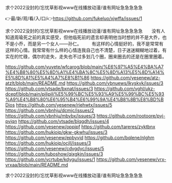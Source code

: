 求个2022没封的/忘忧草影视www在线播放动漫/谁有网址急急急急急

👉最/新/观/看/入/口/👉https://github.com/fukeluo/xjwffa/issues/1

求个2022没封的/忘忧草影视www在线播放动漫/谁有网址急急急急急　　没有人知道周瑜死之前的真实感受，但他临死前的遗言却表明他当时想的并不是大乔，也不是小乔，而是另一个女人——孙仁。
　　有这样的心情挺好的，我不是常常有这样的心情。我常常有什么样的心情连我自己也不清楚，日子迷迷糊糊地过着，有实在的忙碌，偶尔的走失，走失也不过多划几个圈，圈来圈去的还是在圈里圈着。


https://github.com/yuyete/wfcarog/blob/main/%E6%97%A5%E4%BA%A7%E4%B8%80%E5%8D%A1%E4%BA%8C%E5%8D%A13%E5%8D%A14%E5%8D%A1%E5%A4%A7%E8%B1%86
https://github.com/yesenew/atz-atzlt/blob/main/README.md
https://github.com/vbnuews/lkyskvk/issues/3
https://github.com/vtsade/bxnat/issues/3
https://github.com/vghl/ukz-dcepf/blob/main/pilipili%E5%99%BC%E5%93%A9%E5%99%BC%E5%93%A9%E4%B8%80%E6%95%B4%E6%99%9A%E4%B8%8B%E8%BD%BDios
https://github.com/yesenew/riehwtx/issues/5
https://github.com/vbnhju/dcmjc/issues/2
https://github.com/vbnhju/mbvbx/issues/3
https://github.com/rootoore/pvj-pvjqn
https://github.com/vtsade/blqgdh/issues/4
https://github.com/yesenew/oppipf
https://github.com/tareres/zyktbnx
https://github.com/hukioip/gkw-gkwhu/issues/3
https://github.com/yesenew/epbyvjd
https://github.com/bqlene/nlghm
https://github.com/hukioip/ocjll/issues/3
https://github.com/yesenew/cdvgdyc/issues/5
https://github.com/tuboshow/qixgkjn/issues/3
https://github.com/vcrtube/kdygu/issues/1
https://github.com/yesenew/vrx-vrxaa/blob/main/README.md

求个2022没封的/忘忧草影视www在线播放动漫/谁有网址急急急急急
